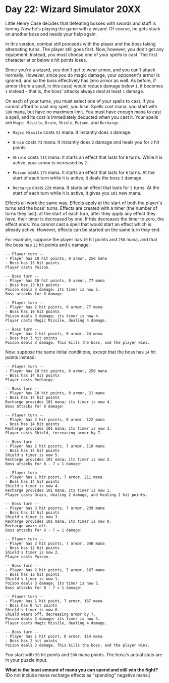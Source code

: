 # Day 22: Wizard Simulator 20XX

Little Henry Case decides that defeating bosses with swords and stuff is boring.
Now he's playing the game with a wizard.
Of course, he gets stuck on another boss and needs your help again.

In this version, combat still proceeds with the player and the boss taking alternating turns.
The player still goes first.
Now, however, you don't get any equipment; instead, you must choose one of your spells to cast.
The first character at or below `0` hit points loses.

Since you're a wizard, you don't get to wear armor, and you can't attack normally.
However, since you do magic damage, your opponent's armor is ignored, and so the boss effectively has zero armor as well.
As before, if armor (from a spell, in this case) would reduce damage below `1`, it becomes `1` instead - that is, the boss' attacks always deal at least `1` damage.

On each of your turns, you must select one of your spells to cast.
If you cannot afford to cast any spell, you lose.
Spells cost mana; you start with `500` mana, but have no maximum limit.
You must have enough mana to cast a spell, and its cost is immediately deducted when you cast it.
Your spells are `Magic Missile`, `Drain`, `Shield`, `Poison`, and `Recharge`.

- `Magic Missile` costs `53` mana. It instantly does `4` damage.

- `Drain` costs `73` mana. It instantly does `2` damage and heals you for `2` hit points.

- `Shield` costs `113` mana. It starts an effect that lasts for `6` turns. While it is active, your armor is increased by `7`.

- `Poison` costs `173` mana. It starts an effect that lasts for `6` turns. At the start of each turn while it is active, it deals the boss `3` damage.

- `Recharge` costs `229` mana. It starts an effect that lasts for `5` turns. At the start of each turn while it is active, it gives you `101` new mana.

Effects all work the same way.
Effects apply at the start of both the player's turns and the boss' turns. Effects are created with a timer (the number of turns they last); at the start of each turn, after they apply any effect they have, their timer is decreased by one.
If this decreases the timer to zero, the effect ends.
You cannot cast a spell that would start an effect which is already active.
However, effects can be started on the same turn they end.

For example, suppose the player has `10` hit points and `250` mana, and that the boss has `13` hit points and `8` damage:

```
-- Player turn --
- Player has 10 hit points, 0 armor, 250 mana
- Boss has 13 hit points
Player casts Poison.

-- Boss turn --
- Player has 10 hit points, 0 armor, 77 mana
- Boss has 13 hit points
Poison deals 3 damage; its timer is now 5.
Boss attacks for 8 damage.

-- Player turn --
- Player has 2 hit points, 0 armor, 77 mana
- Boss has 10 hit points
Poison deals 3 damage; its timer is now 4.
Player casts Magic Missile, dealing 4 damage.

-- Boss turn --
- Player has 2 hit points, 0 armor, 24 mana
- Boss has 3 hit points
Poison deals 3 damage. This kills the boss, and the player wins.
```

Now, suppose the same initial conditions, except that the boss has `14` hit points instead:

```
-- Player turn --
- Player has 10 hit points, 0 armor, 250 mana
- Boss has 14 hit points
Player casts Recharge.

-- Boss turn --
- Player has 10 hit points, 0 armor, 21 mana
- Boss has 14 hit points
Recharge provides 101 mana; its timer is now 4.
Boss attacks for 8 damage!

-- Player turn --
- Player has 2 hit points, 0 armor, 122 mana
- Boss has 14 hit points
Recharge provides 101 mana; its timer is now 3.
Player casts Shield, increasing armor by 7.

-- Boss turn --
- Player has 2 hit points, 7 armor, 110 mana
- Boss has 14 hit points
Shield's timer is now 5.
Recharge provides 101 mana; its timer is now 2.
Boss attacks for 8 - 7 = 1 damage!

-- Player turn --
- Player has 1 hit point, 7 armor, 211 mana
- Boss has 14 hit points
Shield's timer is now 4.
Recharge provides 101 mana; its timer is now 1.
Player casts Drain, dealing 2 damage, and healing 2 hit points.

-- Boss turn --
- Player has 3 hit points, 7 armor, 239 mana
- Boss has 12 hit points
Shield's timer is now 3.
Recharge provides 101 mana; its timer is now 0.
Recharge wears off.
Boss attacks for 8 - 7 = 1 damage!

-- Player turn --
- Player has 2 hit points, 7 armor, 340 mana
- Boss has 12 hit points
Shield's timer is now 2.
Player casts Poison.

-- Boss turn --
- Player has 2 hit points, 7 armor, 167 mana
- Boss has 12 hit points
Shield's timer is now 1.
Poison deals 3 damage; its timer is now 5.
Boss attacks for 8 - 7 = 1 damage!

-- Player turn --
- Player has 1 hit point, 7 armor, 167 mana
- Boss has 9 hit points
Shield's timer is now 0.
Shield wears off, decreasing armor by 7.
Poison deals 3 damage; its timer is now 4.
Player casts Magic Missile, dealing 4 damage.

-- Boss turn --
- Player has 1 hit point, 0 armor, 114 mana
- Boss has 2 hit points
Poison deals 3 damage. This kills the boss, and the player wins.
```

You start with `50` hit points and `500` mana points.
The boss's actual stats are in your puzzle input.

**What is the least amount of mana you can spend and still win the fight?** (Do not include mana recharge effects as "spending" negative mana.)
